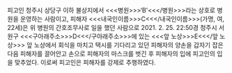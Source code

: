 피고인 청주시 상당구 이하 불상지에서 <<<병원>>>‘B'<<</병원>>>라는 상호로 병원을 운영하는 사람이고, 피해자 <<<내국인이름>>>C<<</내국인이름>>>(가명, 여, 22세)은 위 병원의 간호조무사로 일을 했던 사람으로 2021. 2. 25. 22:50경 청주시 서원구 <<<구아래주소>>>D<<</구아래주소>>>에 있는 <<<앞 노상>>>E<<</앞 노상>>> 앞 노상에서 회식을 마치고 택시를 기다리고 있던 피해자의 양손을 갑자기 잡은 다음 피해자를 끌어안고 손으로 피해자의 마스크를 벗긴 후 피해자의 입에 피고인의 입을 맞추었다.
이로써 피고인은 피해자를 강제로 추행하였다.